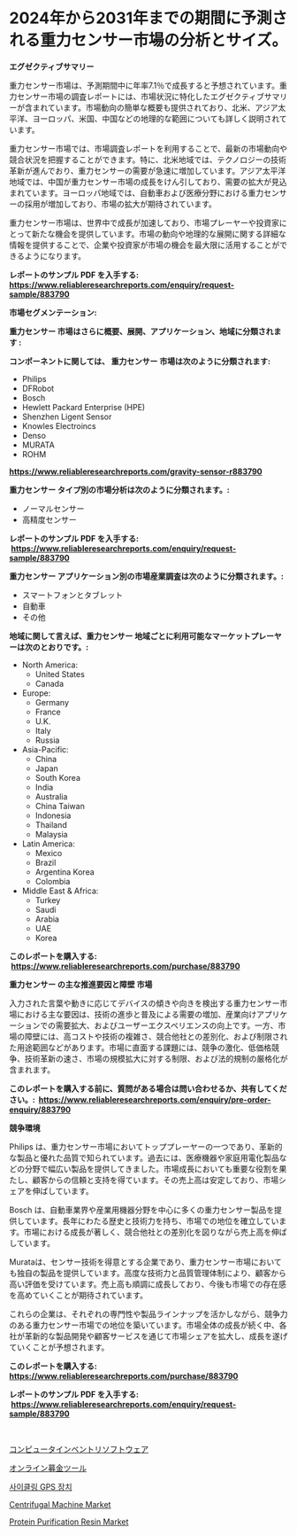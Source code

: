 <p><h1>2024年から2031年までの期間に予測される重力センサー市場の分析とサイズ。</h1></p><p><strong>エグゼクティブサマリー</strong></p>
<p><p>重力センサー市場は、予測期間中に年率7.1％で成長すると予想されています。重力センサー市場の調査レポートには、市場状況に特化したエグゼクティブサマリーが含まれています。市場動向の簡単な概要も提供されており、北米、アジア太平洋、ヨーロッパ、米国、中国などの地理的な範囲についても詳しく説明されています。</p><p>重力センサー市場では、市場調査レポートを利用することで、最新の市場動向や競合状況を把握することができます。特に、北米地域では、テクノロジーの技術革新が進んでおり、重力センサーの需要が急速に増加しています。アジア太平洋地域では、中国が重力センサー市場の成長をけん引しており、需要の拡大が見込まれています。ヨーロッパ地域では、自動車および医療分野における重力センサーの採用が増加しており、市場の拡大が期待されています。</p><p>重力センサー市場は、世界中で成長が加速しており、市場プレーヤーや投資家にとって新たな機会を提供しています。市場の動向や地理的な展開に関する詳細な情報を提供することで、企業や投資家が市場の機会を最大限に活用することができるようになります。</p></p>
<p><strong>レポートのサンプル PDF を入手する: <a href="https://www.reliableresearchreports.com/enquiry/request-sample/883790">https://www.reliableresearchreports.com/enquiry/request-sample/883790</a></strong></p>
<p><strong>市場セグメンテーション:</strong></p>
<p><strong> 重力センサー 市場はさらに概要、展開、アプリケーション、地域に分類されます :</strong></p>
<p><strong>コンポーネントに関しては、 重力センサー 市場は次のように分類されます: &nbsp;</strong></p>
<p><ul><li>Philips</li><li>DFRobot</li><li>Bosch</li><li>Hewlett Packard Enterprise (HPE)</li><li>Shenzhen Ligent Sensor</li><li>Knowles Electroincs</li><li>Denso</li><li>MURATA</li><li>ROHM</li></ul></p>
<p><strong><a href="https://www.reliableresearchreports.com/gravity-sensor-r883790">https://www.reliableresearchreports.com/gravity-sensor-r883790</a></strong></p>
<p><strong> 重力センサー タイプ別の市場分析は次のように分類されます。:</strong></p>
<p><ul><li>ノーマルセンサー</li><li>高精度センサー</li></ul></p>
<p><strong>レポートのサンプル PDF を入手する: &nbsp;<a href="https://www.reliableresearchreports.com/enquiry/request-sample/883790">https://www.reliableresearchreports.com/enquiry/request-sample/883790</a></strong></p>
<p><strong> 重力センサー アプリケーション別の市場産業調査は次のように分類されます。:</strong></p>
<p><ul><li>スマートフォンとタブレット</li><li>自動車</li><li>その他</li></ul></p>
<p><strong>地域に関して言えば、重力センサー 地域ごとに利用可能なマーケットプレーヤーは次のとおりです。:</strong></p>
<p><ul>
    <li>
        North America:
        <ul>
            <li>United States</li>
            <li>Canada</li>
        </ul>
    </li>
    <li>
        Europe:
        <ul>
            <li>Germany</li>
            <li>France</li>
            <li>U.K.</li>
            <li>Italy</li>
            <li>Russia</li>
        </ul>
    </li>
    <li>
        Asia-Pacific:
        <ul>
            <li>China</li>
            <li>Japan</li>
            <li>South Korea</li>
            <li>India</li>
            <li>Australia</li>
            <li>China Taiwan</li>
            <li>Indonesia</li>
            <li>Thailand</li>
            <li>Malaysia</li>
        </ul>
    </li>
    <li>
        Latin America:
        <ul>
            <li>Mexico</li>
            <li>Brazil</li>
            <li>Argentina Korea</li>
            <li>Colombia</li>
        </ul>
    </li>
    <li>
        Middle East & Africa:
        <ul>
            <li>Turkey</li>
            <li>Saudi</li>
            <li>Arabia</li>
            <li>UAE</li>
            <li>Korea</li>
        </ul>
    </li>
    </ul></p>
<p><strong>このレポートを購入する: &nbsp;<a href="https://www.reliableresearchreports.com/purchase/883790">https://www.reliableresearchreports.com/purchase/883790</a></strong></p>
<p><strong>重力センサー の主な推進要因と障壁 市場</strong></p>
<p><p>入力された言葉や動きに応じてデバイスの傾きや向きを検出する重力センサー市場における主な要因は、技術の進歩と普及による需要の増加、産業向けアプリケーションでの需要拡大、およびユーザーエクスペリエンスの向上です。一方、市場の障壁には、高コストや技術の複雑さ、競合他社との差別化、および制限された用途範囲などがあります。市場に直面する課題には、競争の激化、低価格競争、技術革新の速さ、市場の規模拡大に対する制限、および法的規制の厳格化が含まれます。</p></p>
<p><strong>このレポートを購入する前に、質問がある場合は問い合わせるか、共有してください。:&nbsp; <a href="https://www.reliableresearchreports.com/enquiry/pre-order-enquiry/883790">https://www.reliableresearchreports.com/enquiry/pre-order-enquiry/883790</a></strong></p>
<p><strong>競争環境</strong></p>
<p><p>Philips は、重力センサー市場においてトッププレーヤーの一つであり、革新的な製品と優れた品質で知られています。過去には、医療機器や家庭用電化製品などの分野で幅広い製品を提供してきました。市場成長においても重要な役割を果たし、顧客からの信頼と支持を得ています。その売上高は安定しており、市場シェアを伸ばしています。</p><p>Bosch は、自動車業界や産業用機器分野を中心に多くの重力センサー製品を提供しています。長年にわたる歴史と技術力を持ち、市場での地位を確立しています。市場における成長が著しく、競合他社との差別化を図りながら売上高を伸ばしています。</p><p>Murataは、センサー技術を得意とする企業であり、重力センサー市場においても独自の製品を提供しています。高度な技術力と品質管理体制により、顧客から高い評価を受けています。売上高も順調に成長しており、今後も市場での存在感を高めていくことが期待されています。</p><p>これらの企業は、それぞれの専門性や製品ラインナップを活かしながら、競争力のある重力センサー市場での地位を築いています。市場全体の成長が続く中、各社が革新的な製品開発や顧客サービスを通じて市場シェアを拡大し、成長を遂げていくことが予想されます。</p></p>
<p><strong>このレポートを購入する: &nbsp; <a href="https://www.reliableresearchreports.com/purchase/883790">https://www.reliableresearchreports.com/purchase/883790</a></strong></p>
<p><strong>レポートのサンプル PDF を入手する: &nbsp;<a href="https://www.reliableresearchreports.com/enquiry/request-sample/883790">https://www.reliableresearchreports.com/enquiry/request-sample/883790</a></strong><strong></strong></p>
<p>&nbsp;</p>
<p><p><a href="https://medium.com/@hazelnutt83/%E3%82%B3%E3%83%B3%E3%83%94%E3%83%A5%E3%83%BC%E3%82%BF%E3%81%AE%E5%9C%A8%E5%BA%AB%E3%82%BD%E3%83%95%E3%83%88%E3%82%A6%E3%82%A7%E3%82%A2%E5%B8%82%E5%A0%B4%E3%83%A1%E3%83%88%E3%83%AA%E3%82%AF%E3%82%B9%E3%81%AE%E8%A7%A3%E8%AA%AD-%E3%82%B7%E3%82%A7%E3%82%A2-%E3%83%88%E3%83%AC%E3%83%B3%E3%83%89-%E3%81%8A%E3%82%88%E3%81%B3%E6%88%90%E9%95%B7%E3%83%91%E3%82%BF%E3%83%BC%E3%83%B3-1328c72d2b43">コンピュータインベントリソフトウェア</a></p><p><a href="https://medium.com/@kamdeall7845/%E3%82%AA%E3%83%B3%E3%83%A9%E3%82%A4%E3%83%B3%E5%8B%9F%E9%87%91%E3%83%84%E3%83%BC%E3%83%AB%E5%B8%82%E5%A0%B4-%E5%B8%82%E5%A0%B4%E3%82%B7%E3%82%A7%E3%82%A2-%E5%B8%82%E5%A0%B4%E5%8B%95%E5%90%91-%E5%B0%86%E6%9D%A5%E3%81%AE%E6%88%90%E9%95%B7%E3%82%92%E6%8E%A2%E3%82%8B-df542e679960">オンライン募金ツール</a></p><p><a href="https://medium.com/@mehereenadusoye/%EC%82%AC%EC%9D%B4%ED%81%B4%EB%A7%81-gps-%EC%9E%A5%EC%B9%98-%EC%8B%9C%EC%9E%A5-%EC%84%B1%EA%B3%B5%EC%A0%81%EC%9D%B8-%EB%B9%84%EC%A6%88%EB%8B%88%EC%8A%A4-%EC%A0%84%EB%9E%B5%EC%9D%98-%EC%97%B4%EC%87%A0-2031%EB%85%84%EA%B9%8C%EC%A7%80-%EC%98%88%EC%B8%A1-5d8fc1fc1222">사이클링 GPS 장치</a></p><p><a href="https://github.com/biheemgalvinlouises6hokrh3h/Market-Research-Report-List-2/blob/main/centrifugal-machine-market.md">Centrifugal Machine Market</a></p><p><a href="https://www.linkedin.com/pulse/protein-purification-resin-market-centers-aspects-growth-1jlcc?trackingId=gZbrPs1M57dKdQ8cNrv2gQ%3D%3D">Protein Purification Resin Market</a></p></p>